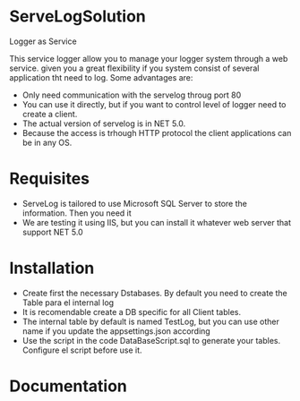 # ServeLogSolution
Logger as Service

This service logger allow you to manage your logger system through a web service. given you a great flexibility if you system consist of several application tht need to log. 
Some advantages are:
* Only need communication with the servelog throug port 80
* You can use it directly, but if you want to control level of logger need to create a client.
* The actual version of servelog is in NET 5.0.
* Because the access is trhough HTTP protocol the client applications can be in any OS.

# Requisites

* ServeLog is tailored to use Microsoft SQL Server to store the information. Then you need it
* We are testing it using IIS, but you can install it whatever web server that support NET 5.0

# Installation

* Create first the necessary Dstabases. By default you need to create the Table para el internal log
* It is recomendable create a DB specific for all Client tables.
* The internal table by default is named TestLog, but you can use other name if you update the appsettings.json according
* Use the script in the code DataBaseScript.sql to generate your tables. Configure el script before use it.



# Documentation

